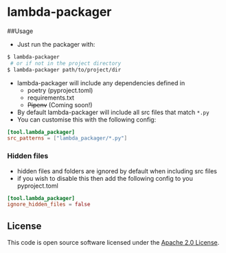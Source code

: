 # lambda-packager

##Usage
- Just run the packager with:
```bash
$ lambda-packager
 # or if not in the project directory  
$ lambda-packager path/to/project/dir
```
- lambda-packager will include any dependencies defined in
    - poetry (pyproject.toml)
    - requirements.txt
    - ~~Pipenv~~ (Coming soon!)
- By default lambda-packager will include all src files that match `*.py`
- You can customise this with the following config:
```toml
[tool.lambda_packager]
src_patterns = ["lambda_packager/*.py"]
```

### Hidden files
- hidden files and folders are ignored by default when including src files
- if you wish to disable this then add the following config to you pyproject.toml
```toml
[tool.lambda_packager]
ignore_hidden_files = false
```

## License

This code is open source software licensed under the [Apache 2.0 License]("http://www.apache.org/licenses/LICENSE-2.0.html").
